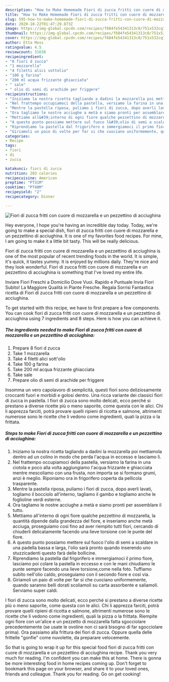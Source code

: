 ```yaml
---
description: "How to Make Homemade Fiori di zucca fritti con cuore di mozzarella e un pezzettino di acciughina"
title: "How to Make Homemade Fiori di zucca fritti con cuore di mozzarella e un pezzettino di acciughina"
slug: 595-how-to-make-homemade-fiori-di-zucca-fritti-con-cuore-di-mozzarella-e-un-pezzettino-di-acciughina
date: 2020-10-22T01:47:29.873Z
image: https://img-global.cpcdn.com/recipes/f684fe54341313c0/751x532cq70/fiori-di-zucca-fritti-con-cuore-di-mozzarella-e-un-pezzettino-di-acciughina-recipe-main-photo.jpg
thumbnail: https://img-global.cpcdn.com/recipes/f684fe54341313c0/751x532cq70/fiori-di-zucca-fritti-con-cuore-di-mozzarella-e-un-pezzettino-di-acciughina-recipe-main-photo.jpg
cover: https://img-global.cpcdn.com/recipes/f684fe54341313c0/751x532cq70/fiori-di-zucca-fritti-con-cuore-di-mozzarella-e-un-pezzettino-di-acciughina-recipe-main-photo.jpg
author: Etta Moss
ratingvalue: 4.5
reviewcount: 31638
recipeingredient:
- "8 fiori d zucca"
- "1 mozzarella"
- "4 filetti alici sottolio"
- "100 g farina"
- "200 ml acqua frizzante ghiacciata"
- " sale"
- " olio di semi di arachide per friggere"
recipeinstructions:
- "Iniziamo la nostra ricetta tagliando a dadini la mozzarella poi mettiamola dentro ad un colino in modo che perda l&#39;acqua in eccesso e lasciamo lì."
- "Nel frattempo occupiamoci della pastella, versiamo la farina in una ciotola e poco alla volta aggiungiamo l&#39;acqua frizzante e ghiacciata mentre mescoliamo con una frusta, non importa se si formano grumi, anzi è meglio. Riponiamo ora in frigorifero coperta da pellicola trasparente."
- "Mentre la pastella riposa, puliamo i fiori di zucca, dopo averli lavati, togliamo il bocciolo all&#39;interno, tagliamo il gambo e togliamo anche le foglioline verdi esterne."
- "Ora tagliamo le nostre acciughe a metà e siamo pronti per assemblare il tutto."
- "Mettiamo all&#39;interno di ogni fiore qualche pezzettino di mozzarella, la quantità dipende dalla grandezza del fiore, e inseriamo anche metà acciuga, proseguiamo così fino ad aver riempito tutti fiori, cercando di chiuderli delicatamente facendo una lieve torsione con le punte del fiore."
- "A questo punto possiamo mettere sul fuoco l&#39;olio di semi a scaldare in una padella bassa e larga, l&#39;olio sarà pronto quando inserendo uno stuzzicadenti questo farà delle bollicine."
- "Riprendiamo la pastella dal frigorifero e immergiamoci il primo fiore, lasciamo poi colare la pastella in eccesso e con le mani chiudiamo le punte sempre facendo una lieve torsione,come nella foto. Tuffiamo subito nell&#39;olio caldo, proseguiamo con il secondo fiore e così via."
- "Giriamoli un paio di volte per far si che cuociano uniformemente, quando saranno belli dorati scoliamoli su carta assorbente e saliamoli. Serviamo super caldi."
categories:
- Recipe
tags:
- fiori
- di
- zucca

katakunci: fiori di zucca 
nutrition: 203 calories
recipecuisine: American
preptime: "PT31M"
cooktime: "PT40M"
recipeyield: "2"
recipecategory: Dinner

---
```



![Fiori di zucca fritti con cuore di mozzarella e un pezzettino di acciughina](https://img-global.cpcdn.com/recipes/f684fe54341313c0/751x532cq70/fiori-di-zucca-fritti-con-cuore-di-mozzarella-e-un-pezzettino-di-acciughina-recipe-main-photo.jpg)

Hey everyone, I hope you're having an incredible day today. Today, we're going to make a special dish, fiori di zucca fritti con cuore di mozzarella e un pezzettino di acciughina. It is one of my favorites food recipes. For mine, I am going to make it a little bit tasty. This will be really delicious.

Fiori di zucca fritti con cuore di mozzarella e un pezzettino di acciughina is one of the most popular of recent trending foods in the world. It is simple, it's quick, it tastes yummy. It is enjoyed by millions daily. They're nice and they look wonderful. Fiori di zucca fritti con cuore di mozzarella e un pezzettino di acciughina is something that I've loved my entire life.

Inviare Fiori Freschi a Domicilio Dove Vuoi. Rapido e Puntuale Invia Fiori Subito! La Maggiore Qualità in Piante Fresche. Regala Sorrisi Fantastica ricetta di Fiori di zucca fritti con cuore di mozzarella e un pezzettino di acciughina.


To get started with this recipe, we have to first prepare a few components. You can cook fiori di zucca fritti con cuore di mozzarella e un pezzettino di acciughina using 7 ingredients and 8 steps. Here is how you can achieve it.

<!--inarticleads1-->

##### The ingredients needed to make Fiori di zucca fritti con cuore di mozzarella e un pezzettino di acciughina:

1. Prepare 8 fiori d zucca
1. Take 1 mozzarella
1. Take 4 filetti alici sott&#39;olio
1. Take 100 g farina
1. Take 200 ml acqua frizzante ghiacciata
1. Take  sale
1. Prepare  olio di semi di arachide per friggere


Insomma un vero capolavoro di semplicità, questi fiori sono deliziosamente croccanti fuori e morbidi e golosi dentro. Una ricca variante dei classici fiori di zucca in pastella. I fiori di zucca sono molto delicati, ecco perché si prestano a diverse ricette più o meno saporite, come questa con le alici. Chi li apprezza farciti, potrà provare quelli ripieni di ricotta e salmone, altrimenti numerose sono le ricette che li vedono come ingredienti, quali la pizza o la frittata. 

<!--inarticleads2-->

##### Steps to make Fiori di zucca fritti con cuore di mozzarella e un pezzettino di acciughina:

1. Iniziamo la nostra ricetta tagliando a dadini la mozzarella poi mettiamola dentro ad un colino in modo che perda l&#39;acqua in eccesso e lasciamo lì.
1. Nel frattempo occupiamoci della pastella, versiamo la farina in una ciotola e poco alla volta aggiungiamo l&#39;acqua frizzante e ghiacciata mentre mescoliamo con una frusta, non importa se si formano grumi, anzi è meglio. Riponiamo ora in frigorifero coperta da pellicola trasparente.
1. Mentre la pastella riposa, puliamo i fiori di zucca, dopo averli lavati, togliamo il bocciolo all&#39;interno, tagliamo il gambo e togliamo anche le foglioline verdi esterne.
1. Ora tagliamo le nostre acciughe a metà e siamo pronti per assemblare il tutto.
1. Mettiamo all&#39;interno di ogni fiore qualche pezzettino di mozzarella, la quantità dipende dalla grandezza del fiore, e inseriamo anche metà acciuga, proseguiamo così fino ad aver riempito tutti fiori, cercando di chiuderli delicatamente facendo una lieve torsione con le punte del fiore.
1. A questo punto possiamo mettere sul fuoco l&#39;olio di semi a scaldare in una padella bassa e larga, l&#39;olio sarà pronto quando inserendo uno stuzzicadenti questo farà delle bollicine.
1. Riprendiamo la pastella dal frigorifero e immergiamoci il primo fiore, lasciamo poi colare la pastella in eccesso e con le mani chiudiamo le punte sempre facendo una lieve torsione,come nella foto. Tuffiamo subito nell&#39;olio caldo, proseguiamo con il secondo fiore e così via.
1. Giriamoli un paio di volte per far si che cuociano uniformemente, quando saranno belli dorati scoliamoli su carta assorbente e saliamoli. Serviamo super caldi.


I fiori di zucca sono molto delicati, ecco perché si prestano a diverse ricette più o meno saporite, come questa con le alici. Chi li apprezza farciti, potrà provare quelli ripieni di ricotta e salmone, altrimenti numerose sono le ricette che li vedono come ingredienti, quali la pizza o la frittata. Riempite ogni fiore con un&#39;alice e un pezzetto di mozzarella fatta sgocciolare precedentemente (se usate le ovoline non ci sarà bisogno di far sgocciolare prima). Ora passiamo alla frittura dei fiori di zucca. Oppure quella delle frittelle &#34;gonfie&#34; come nuvolette, da preparare velocemente. 

So that is going to wrap it up for this special food fiori di zucca fritti con cuore di mozzarella e un pezzettino di acciughina recipe. Thank you very much for reading. I'm confident you can make this at home. There is gonna be more interesting food in home recipes coming up. Don't forget to bookmark this page on your browser, and share it to your loved ones, friends and colleague. Thank you for reading. Go on get cooking!
